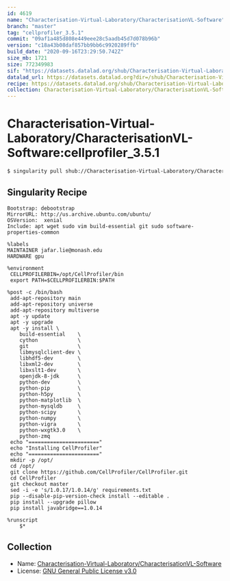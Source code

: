 ```yaml
---
id: 4619
name: "Characterisation-Virtual-Laboratory/CharacterisationVL-Software"
branch: "master"
tag: "cellprofiler_3.5.1"
commit: "09af1a485d808e449eee28c5aadb45d7d078b96b"
version: "c18a43b08daf857bb9bb6c9920289ffb"
build_date: "2020-09-16T23:29:50.742Z"
size_mb: 1721
size: 772349983
sif: "https://datasets.datalad.org/shub/Characterisation-Virtual-Laboratory/CharacterisationVL-Software/cellprofiler_3.5.1/2020-09-16-09af1a48-c18a43b0/c18a43b08daf857bb9bb6c9920289ffb.simg"
datalad_url: https://datasets.datalad.org?dir=/shub/Characterisation-Virtual-Laboratory/CharacterisationVL-Software/cellprofiler_3.5.1/2020-09-16-09af1a48-c18a43b0/
recipe: https://datasets.datalad.org/shub/Characterisation-Virtual-Laboratory/CharacterisationVL-Software/cellprofiler_3.5.1/2020-09-16-09af1a48-c18a43b0/Singularity
collection: Characterisation-Virtual-Laboratory/CharacterisationVL-Software
---
```


# Characterisation-Virtual-Laboratory/CharacterisationVL-Software:cellprofiler_3.5.1

```bash
$ singularity pull shub://Characterisation-Virtual-Laboratory/CharacterisationVL-Software:cellprofiler_3.5.1
```

## Singularity Recipe

```singularity
Bootstrap: debootstrap
MirrorURL: http://us.archive.ubuntu.com/ubuntu/
OSVersion:  xenial
Include: apt wget sudo vim build-essential git sudo software-properties-common

%labels
MAINTAINER jafar.lie@monash.edu
HARDWARE gpu

%environment
 CELLPROFILERBIN=/opt/CellProfiler/bin
 export PATH=$CELLPROFILERBIN:$PATH

%post -c /bin/bash
 add-apt-repository main
 add-apt-repository universe
 add-apt-repository multiverse
 apt -y update
 apt -y upgrade
 apt -y install \
    build-essential    \
    cython             \
    git                \
    libmysqlclient-dev \
    libhdf5-dev        \
    libxml2-dev        \
    libxslt1-dev       \
    openjdk-8-jdk      \
    python-dev         \
    python-pip         \
    python-h5py        \
    python-matplotlib  \
    python-mysqldb     \
    python-scipy       \
    python-numpy       \
    python-vigra       \
    python-wxgtk3.0    \
    python-zmq
 echo "======================="
 echo "Installing CellProfiler"
 echo "======================="
 mkdir -p /opt/
 cd /opt/
 git clone https://github.com/CellProfiler/CellProfiler.git
 cd CellProfiler
 git checkout master
 sed -i -e 's/1.0.17/1.0.14/g' requirements.txt
 pip --disable-pip-version-check install --editable .
 pip install --upgrade pillow
 pip install javabridge==1.0.14
 
%runscript
    $*
```

## Collection

 - Name: [Characterisation-Virtual-Laboratory/CharacterisationVL-Software](https://github.com/Characterisation-Virtual-Laboratory/CharacterisationVL-Software)
 - License: [GNU General Public License v3.0](https://api.github.com/licenses/gpl-3.0)

